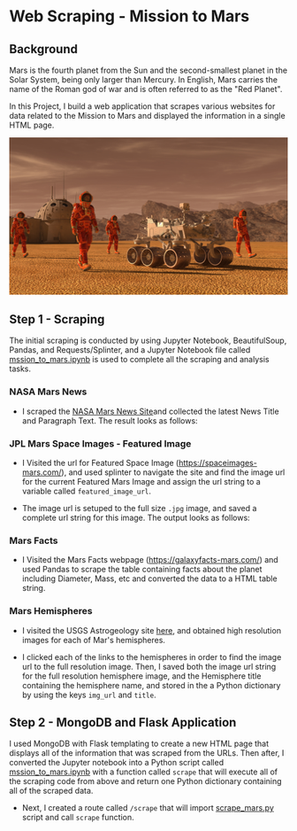# Web Scraping - Mission to Mars

## Background 

Mars is the fourth planet from the Sun and the second-smallest planet in the Solar System, being only larger than Mercury. In English, Mars carries the name of the Roman god of war and is often referred to as the "Red Planet".

In this Project, I build a web application that scrapes various websites for data related to the Mission to Mars and displayed the information in a single HTML page.

![mission_to_mars](Images/mission_to_mars.png)

## Step 1 - Scraping

The initial scraping is conducted by using Jupyter Notebook, BeautifulSoup, Pandas, and Requests/Splinter, and a Jupyter Notebook file called [mssion_to_mars.ipynb](Missions_to_Mars/mssion_to_mars.ipynb) is used to complete all the scraping and analysis tasks.

### NASA Mars News

* I scraped the [NASA Mars News Site](https://redplanetscience.com/)and collected the latest News Title and Paragraph Text. The result looks as follows:


### JPL Mars Space Images - Featured Image

* I Visited the url for Featured Space Image (https://spaceimages-mars.com/), and used splinter to navigate the site and find the image url for the current Featured Mars Image and assign the url string to a variable called `featured_image_url`.

* The image url is setuped to the full size `.jpg` image, and saved a complete url string for this image.
The output looks as follows:

### Mars Facts

* I Visited the Mars Facts webpage (https://galaxyfacts-mars.com/) and used Pandas to scrape the table containing facts about the planet including Diameter, Mass, etc and converted the data to a HTML table string.


### Mars Hemispheres

* I visited the USGS Astrogeology site [here](https://marshemispheres.com/), and  obtained high resolution images for each of Mar's hemispheres.

* I clicked each of the links to the hemispheres in order to find the image url to the full resolution image. Then, I saved both the image url string for the full resolution hemisphere image, and the Hemisphere title containing the hemisphere name, and stored in the a Python dictionary by using the keys `img_url` and `title`.

## Step 2 - MongoDB and Flask Application

I used MongoDB with Flask templating to create a new HTML page that displays all of the information that was scraped from the URLs. Then after, I converted the Jupyter notebook into a Python script called [mssion_to_mars.ipynb](Missions_to_Mars/mssion_to_mars.ipynb) with a function called `scrape` that will execute all of the scraping code from above and return one Python dictionary containing all of the scraped data.

* Next, I created a route called `/scrape` that will import [scrape_mars.py](Missions_to_Mars/scrape_mars.py) script and call `scrape` function.



